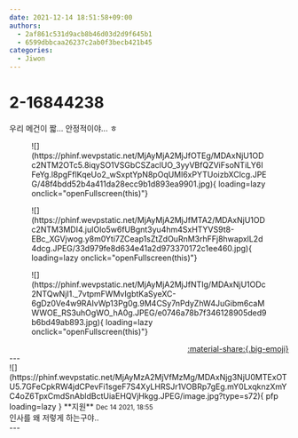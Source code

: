 ```yaml
---
date: 2021-12-14 18:51:58+09:00
authors:
  - 2af861c531d9acb8b46d03d2d9f645b1
  - 6599dbbcaa26237c2ab0f3becb421b45
categories:
  - Jiwon
---
```


# 2-16844238

<div class="post-container" markdown="1">
<div class="content-container md-sidebar__scrollwrap" markdown="1">

우리 메건이 짧... 안정적이야... ㅎ
<figure markdown="1">
![](https://phinf.wevpstatic.net/MjAyMjA2MjJfOTEg/MDAxNjU1ODc2NTM2OTc5.8iqySO1VSGbCSZaclUO_3yyVBfQZViFsoNTiLY6IFeYg.l8pgFflKqeUo2_wSxptYpN8pOqUMl6xPYTUoizbXClcg.JPEG/48f4bdd52b4a411da28ecc9b1d893ea9901.jpg){ loading=lazy onclick="openFullscreen(this)"}
</figure>

<figure markdown="1">
![](https://phinf.wevpstatic.net/MjAyMjA2MjJfMTA2/MDAxNjU1ODc2NTM3MDI4.juIOlo5w6fUBgnt3yu4hm4SxHTYVS9t8-EBc_XGVjwog.y8m0Yti7ZCeap1sZtZdOuRnM3rhFFj8hwapxlL2d4dcg.JPEG/33d979fe8d634e41a2d973370172c1ee460.jpg){ loading=lazy onclick="openFullscreen(this)"}
</figure>

<figure markdown="1">
![](https://phinf.wevpstatic.net/MjAyMjA2MjJfNTIg/MDAxNjU1ODc2NTQwNjI1._7vtpmFWMvIgbtKaSyeXC-6gDz0Ve4w9RAIvWp13Pg0g.9M4CSy7nPdyZhW4JuGibm6caMWWOE_RS3uhOgWO_hA0g.JPEG/e0746a78b7f346128905ded9b6bd49ab893.jpg){ loading=lazy onclick="openFullscreen(this)"}
</figure>


</div>
</div>

<div style="text-align: right;" markdown="1">
<a href="https://weverse.io/fromis9/fanpost/2-16844238" style="text-align: right;">:material-share:{.big-emoji}</a>
</div>
---

<div class="comments-container md-sidebar__scrollwrap" markdown="1">
<div class="comment" markdown="1">
<div class='id-container' markdown="1">
![](https://phinf.wevpstatic.net/MjAyMzA2MjVfMzMg/MDAxNjg3NjU0MTExOTU5.7GFeCpkRW4jdCPevFi1sgeF7S4XyLHRSJr1VOBRp7gEg.mY0LxqknzXmYC4oZ6TpxCmdSnAbldBctUiaEHQVjHkgg.JPEG/image.jpg?type=s72){ pfp loading=lazy }
**<span class="artist">지원</span>** <small>Dec 14 2021, 18:55</small><br>
</div>
<div class='comment-body' markdown="1">
인사를 왜 저렇게 하는구야..
</div>
</div>
</div>
---
